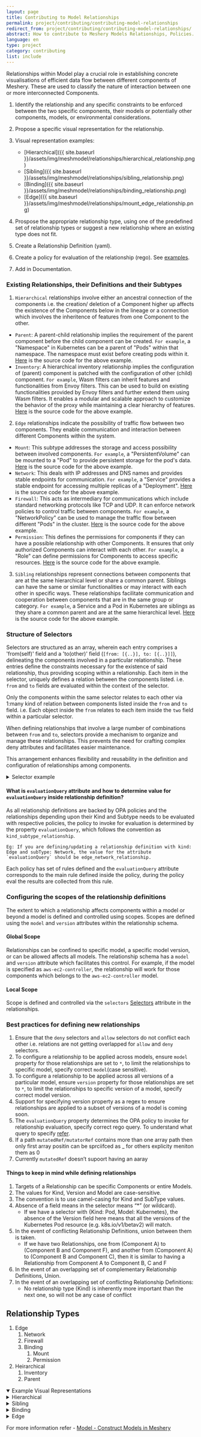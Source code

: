 ```yaml
---
layout: page
title: Contributing to Model Relationships
permalink: project/contributing/contributing-model-relationships
redirect_from: project/contributing/contributing-model-relationships/
abstract: How to contribute to Meshery Models Relationships, Policies...
language: en
type: project
category: contributing
list: include
---
```


Relationships within Model play a crucial role in establishing concrete visualisations of efficient data flow between different components of Meshery. These are used to classify the nature of interaction between one or more interconnected Components.

1. Identify the relationship and any specific constraints to be enforced between the two specific components, their models or potentially other components, models, or environmental considerations.
2. Propose a specific visual representation for the relationship.
3. Visual representation examples:

   - [Hierarchical]({{ site.baseurl }}/assets/img/meshmodel/relationships/hierarchical_relationship.png)
   - [Sibling]({{ site.baseurl }}/assets/img/meshmodel/relationships/sibling_relationship.png)
   - [Binding]({{ site.baseurl }}/assets/img/meshmodel/relationships/binding_relationship.png)
   - [Edge]({{ site.baseurl }}/assets/img/meshmodel/relationships/mount_edge_relationship.png)

4. Prospose the appropriate relationship type, using one of the predefined set of relationship types or suggest a new relationship where an existing type does not fit.
5. Create a Relationship Definition (yaml).
6. Create a policy for evaluation of the relationship (rego). See [examples](https://github.com/meshery/meshery/tree/master/server/meshmodel/policies/).
7. Add in Documentation.

### Existing Relationships, their Definitions and their Subtypes

1. `Hierarchical` relationships involve either an ancestral connection of the components i.e. the creation/ deletion of a Component higher up affects the existence of the Components below in the lineage or a connection which involves the inheritence of features from one Component to the other.

- `Parent`: A parent-child relationship implies the requirement of the parent component before the child component can be created. `For example`, a "Namespace" in Kubernetes can be a parent of "Pods" within that namespace. The namespace must exist before creating pods within it. [Here](https://github.com/meshery/meshery/blob/master/server/meshmodel/kubernetes/relationships/hierarchical_parent.json) is the source code for the above example.
- `Inventory`: A hierarchical inventory relationship implies the configuration of (parent) component is patched with the configuration of other (child) component. `For example`, Wasm filters can inherit features and functionalities from Envoy filters. This can be used to build on existing functionalities provided by Envoy filters and further extend them using Wasm filters. It enables a modular and scalable approach to customize the behavior of the proxy while maintaining a clear hierarchy of features. [Here](https://github.com/meshery/meshery/blob/master/server/meshmodel/kubernetes/relationships/hierarchical_inventory.json#L21-L85) is the source code for the above example.

2. `Edge` relationships indicate the possibility of traffic flow between two components. They enable communication and interaction between different Components within the system.

- `Mount`: This subtype addresses the storage and access possibility between involved components. `For example`, a "PersistentVolume" can be mounted to a "Pod" to provide persistent storage for the pod's data. [Here](https://github.com/meshery/meshery/blob/master/server/meshmodel/kubernetes/relationships/edge_mount.json) is the source code for the above example.
- `Network`: This deals with IP addresses and DNS names and provides stable endpoints for communication. `For example`, a "Service" provides a stable endpoint for accessing multiple replicas of a "Deployment". [Here](https://github.com/meshery/meshery/blob/master/server/meshmodel/kubernetes/relationships/edge_network.json) is the source code for the above example.
- `Firewall`: This acts as intermediary for communications which include standard networking protocols like TCP and UDP. It can enforce network policies to control traffic between components. `For example`, a "NetworkPolicy" can be used to manage the traffic flow between different "Pods" in the cluster. [Here](https://github.com/meshery/meshery/blob/master/server/meshmodel/kubernetes/relationships/edge_firewall.json) is the source code for the above example.
- `Permission`: This defines the permissions for components if they can have a possible relationship with other Components. It ensures that only authorized Components can interact with each other. `For example`, a "Role" can define permissions for Components to access specific resources. [Here](https://github.com/meshery/meshery/blob/master/server/meshmodel/kubernetes/relationships/edge_permission.json) is the source code for the above example.

3. `Sibling` relationships represent connections between components that are at the same hierarchical level or share a common parent. Siblings can have the same or similar functionalities or may interact with each other in specific ways. These relationships facilitate communication and cooperation between components that are in the same group or category. `For example`, a Service and a Pod in Kubernetes are siblings as they share a common parent and are at the same hierarchical level. [Here](https://github.com/meshery/meshery/blob/master/server/meshmodel/kubernetes/relationships/sibling_matchlabels.json) is the source code for the above example.

### Structure of Selectors

Selectors are structured as an array, wherein each entry comprises a 'from(self)' field and a 'to(other)' field (`[from: [{..}], to: [{..}]]`), delineating the components involved in a particular relationship. These entries define the constraints necessary for the existence of said relationship, thus providing scoping within a relationship.
Each item in the selector, uniquely defines a relation between the components listed. i.e. `from` and `to` fields are evaluated within the context of the selector.

Only the components within the same selector relates to each other via 1:many kind of relation between components listed inside the `from` and `to` field. i.e. Each object inside the `from` relates to each item inside the `two` field within a particular selector.

When defining relationships that involve a large number of combinations between `from` and `to`, selectors provide a mechanism to organize and manage these relationships. This prevents the need for crafting complex deny attributes and facilitates easier maintenance.

This arrangement enhances flexibility and reusability in the definition and configuration of relationships among components.

<details closed>
<summary>Selector example</summary>

{% highlight yaml %}
selector: [
{
"allow": {
"from": [
{
"kind": "WASMFilter",
"model": "istio-base",
"patch": {
"patchStrategy": "replace",
"mutatorRef": [
[
"settings",
"config"
],
[
"settings",
"wasm-filter"
]
],
"description": "WASM filter configuration to be applied to Envoy Filter."
}
},
{
"kind": "EBPFFilter",
.....
}
],
"to": [
{
"kind": "EnvoyFilter",
"model": "istio-base",
"patch": {
"patchStrategy": "replace",
"mutatedRef": [
[
"settings",
"configPatches",
"_",
"patch",
"value"
]
],
"description": "Receive the WASM filter configuration."
}
},
{
"kind" : "WASMPlugin",
....
}
...
]
},
"deny": {
...
}
},
{
"allow": {
"from": [
{
"kind": "ConfigMap",
"model": "kubernetes",
"patch": {
"patchStrategy": "replace",
"mutatorRef": [
[
"name"
]
],
"description": "In Kubernetes, ConfigMaps are a versatile resource that can be referenced by various other resources to provide configuration data to applications or other Kubnernetes resources.\n\nBy referencing ConfigMaps in these various contexts, you can centralize and manage configuration data more efficiently, allowing for easier updates, versioning, and maintenance of configurations in a Kubernetes environment."
}
}
],
"to": [
{
"kind": "Deployment",
"model": "kubernetes",
"patch": {
"patchStrategy": "replace",
"mutatedRef": [
[
"spec",
"containers",
"_",
"envFrom",
"configMapRef",
"name"
]
],
"description": "Deployments can reference ConfigMaps to inject configuration data into the Pods they manage. This is useful for maintaining consistent configuration across replica sets.\n\nThe keys from the ConfigMap will be exposed as environment variables to the containers within the pods managed by the Deployment."
}
},
{
"kind": "StatefulSets",
"model": "kubernetes",
"patch": {
....
}
}
...
]
},
"deny": {
...
}
}
]
{% endhighlight %}

The `selector` defined for the relationship between `WasmFilter` and `EnvoyFilter` (the first item in the array) is entirely independent from the `selector` defined for the relationship between `ConfigMap` and `Deployment`. This ensures independence in how these components relate to each other while still permitting similar types of relationships.

The above relation shows `WASMFilter` and `EBPFFilter` defined inside `from` relates to each component defined inside `to` `(EnvoyFilter, WASMPlugin...)`.
Similarly, `ConfigMap` defined inside `from` relates to each component defined inside `to` `(Deployment, StatefulSet,...)`

</details>

#### What is `evaluationQuery` attribute and how to determine value for `evaluationQuery` inside relationship definition?

As all relationship definitions are backed by OPA policies and the relationships depending upon their Kind and Subtype needs to be evaluated with respective policies, the policy to invoke for evaluation is determined by the property `evaluationQuery`, which follows the convention as `kind_subtype_relationship`.

```
Eg: If you are defining/updating a relationship definition with kind: Edge and subType: Network, the value for the attribute `evaluationQuery` should be edge_network_relationship.
```

Each policy has set of rules defined and the `evaluationQuery` attribute corresponds to the main rule defined inside the policy, during the policy eval the results are collected from this rule.

### Configuring the scopes of the relationship definitions

The extent to which a relationship affects components within a model or beyond a model is defined and controlled using scopes. Scopes are defined using the `model` and `version` attributes within the relationship schema.

#### Global Scope

Relationships can be confined to specific model, a specific model version, or can be allowed affects all models. The relationship schema has a `model` and `version` attribute which facilitates this control. For example, if the model is specified as `aws-ec2-controller`, the relationship will work for those components which belongs to the `aws-ec2-controller` model.

#### Local Scope

Scope is defined and controlled via the `selectors` [Selectors](#structure-of-selectors) attribute in the relationships.

### Best practices for defining new relationships

1. Ensure that the `deny` selectors and `allow` selectors do not conflict each other i.e. relations are not getting overlapped for `allow` and `deny` selectors.
2. To configure a relationship to be applied across models, ensure `model` property for those relationships are set to `*`, to limit the relationships to specific model, specify correct `model`(case sensitive).
3. To configure a relationship to be applied across all versions of a particular model, ensure `version` property for those relationships are set to `*`, to limit the relationships to specific version of a model, specify correct model version.
4. Support for specifying version property as a regex to ensure relationships are applied to a subset of versions of a model is coming soon.
5. The `evaluationQuery` property determines the OPA policy to invoke for relationship evaluation, specify correct rego query. To understand what query to specify [refer](#what-is-evaluationquery-attribute-and-how-to-determine-value-for-evaluationquery-inside-relationship-definition).
6. If a path `mutatedRef/mutatorRef` contains more than one array path then only first array positin can be sprciifced as \_ for others explicity meniton them as 0
7. Currently `mutatedRef` doesn’t supoort having an aaray

#### Things to keep in mind while defining relationships

1. Targets of a Relationship can be specific Components or entire Models.
1. The values for Kind, Version and Model are case-sensitive.
1. The convention is to use camel-casing for Kind and SubType values.
1. Absence of a field means in the selector means “\*” (or wildcard).
   - If we have a selector with {Kind: Pod, Model: Kubernetes}, the absence of the Version field here
     means that all the versions of the Kubernetes Pod resource (e.g. k8s.io/v1/betav2) will match.
1. In the event of conflicting Relationship Definitions, union between them is taken.
   - If we have two Relationships, one from (Component A) to (Component B and Component F), and another
     from (Component A) to (Component B and Component C), then it is similar to having a Relationship
     from Component A to Component B, C and F
1. In the event of an overlapping set of complementary Relationship Definitions, Union.
1. In the event of an overlapping set of conflicting Relationship Definitions:
   - No relationship type (Kind) is inherently more important than the next one, so will not be any case
     of conflict

## Relationship Types

1. Edge
   1. Network
   1. Firewall
   1. Binding
      1. Mount
      1. Permission
1. Heirarchical
   1. Inventory
   1. Parent

<details open>
<summary>Example Visual Representations</summary>
    <details close><summary>Hierarchical</summary>
    <figure><br><figcaption>Hierarchical - Parent</figcaption>
    <img alt="Hierarchical - Parent: Namespace to other components" src="{{ site.baseurl }}/assets/img/meshmodel/relationships/hierachical_relationship_namespace_others.png"/>
    </figure>
    </details>
    <details close><summary>Sibling</summary>
    <figure><br><figcaption>Hierarchical - Sibling: Matching Label Selectors</figcaption>
    <img alt=Sibling src="{{ site.baseurl }}/assets/img/meshmodel/relationships/sibling_relationship.png"/>
    </figure>
    </details>
    <details close><summary>Binding</summary>
    <figure><br><figcaption>Hierarchical - Binding: Cluster Role with Cluster Role Binding to ConfigMap</figcaption>
    <img alt=Binding src="{{ site.baseurl }}/assets/img/meshmodel/relationships/binding_relationship.png"/>
    </figure>
    </details>
    <details close><summary>Edge</summary>
    <figure><br><figcaption>Edge - Mount</figcaption>
    <img alt="Edge - Mount" src="{{ site.baseurl }}/assets/img/meshmodel/relationships/mount_edge_relationship.png"/>
    </figure>
    <br>
    <figure><figcaption>Edge - Network: Ingress to Service</figcaption>
    <img alt="Edge - Network" src="{{ site.baseurl }}/assets/img/meshmodel/relationships/network_edge_relationship_ingress_service.png"/>
    <figure><figcaption>Edge - Network: Service to Pod</figcaption>
    <img alt="Edge - Network: Ingress to Service" src="{{ site.baseurl }}/assets/img/meshmodel/relationships/network_edge_relationship_service_pod.png"/>
    <figure><figcaption>Edge - Network: Service to Service</figcaption>
    <img alt="Edge - Network" src="{{ site.baseurl }}/assets/img/meshmodel/relationships/network_edge_relationship_service_service.png"/>
    <figure><figcaption>Edge - Network: Service to Endpoint</figcaption>
    <img alt="Edge - Network" src="{{ site.baseurl }}/assets/img/meshmodel/relationships/network_edge_relationship_service_endpoints.png"/>
    <figure><figcaption>Edge - Network: Service to Deployment</figcaption>
    <img alt="Edge - Network" src="{{ site.baseurl }}/assets/img/meshmodel/relationships/network_edge_relationship_service_deployment.png"/>
    </figure>
    <br>
    <figure><figcaption>Edge - Permission</figcaption>
    <img alt="Edge - Permission" src="{{ site.baseurl }}/assets/img/meshmodel/relationships/permission_edge_relationship_role_service.png"/>
    <figure><figcaption>Edge - Permission: Role to Service</figcaption>
    <img alt="Edge - Permission" src="{{ site.baseurl }}/assets/img/meshmodel/relationships/permission_edge_relationship_role_pod.png"/>
    <figure><figcaption>Edge - Permission: Role to Deployment</figcaption>
    <img alt="Edge - Permission" src="{{ site.baseurl }}/assets/img/meshmodel/relationships/permission_edge_relationship_role_deployment.png"/>
    <figure><figcaption>Edge - Permission: Cluster Role to Pod</figcaption>
    <img alt="Edge - Permission" src="{{ site.baseurl }}/assets/img/meshmodel/relationships/permission_edge_relationship_clusterrole_pod.png"/>
    <figure><figcaption>Edge - Permission: Cluster Role to Service</figcaption>
    <img alt="Edge - Permission" src="{{ site.baseurl }}/assets/img/meshmodel/relationships/permission_edge_relationship_clusterrole_service.png"/>
    <figure><figcaption>Edge - Permission: Cluster Role to Deployment</figcaption>
    <img alt="Edge - Permission" src="{{ site.baseurl }}/assets/img/meshmodel/relationships/permission_edge_relationship_clusterrole_deployment.png"/>
    </figure>
    <br>
    <figure><figcaption>Edge - Network Policy</figcaption>
    <img alt="Edge - Network Policy" src="{{ site.baseurl }}/assets/img/meshmodel/relationships/network_policy_edge_relationship.png">
    </figure>
    </details>
</details>

For more information refer - [Model - Construct Models in Meshery](https://docs.google.com/document/d/16z5hA8qVfSq885of9LXFUVvfom-hQXr-6oTD_GgoFmk/edit)
